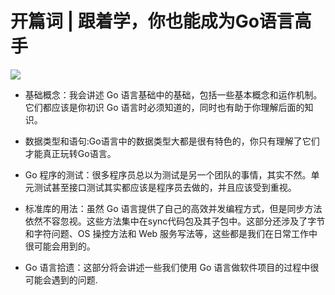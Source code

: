 # 开篇词 | 跟着学，你也能成为Go语言高手

![](https://static001.geekbang.org/resource/image/39/f4/392d92326d26edef2b1689c236f3d5f4.jpg)

* 基础概念：我会讲述 Go 语言基础中的基础，包括一些基本概念和运作机制。它们都应该是你初识 Go 语言时必须知道的，同时也有助于你理解后面的知识。

* 数据类型和语句:Go语言中的数据类型大都是很有特色的，你只有理解了它们才能真正玩转Go语言。

* Go 程序的测试：很多程序员总以为测试是另一个团队的事情，其实不然。单元测试甚至接口测试其实都应该是程序员去做的，并且应该受到重视。

* 标准库的用法：虽然 Go 语言提供了自己的高效并发编程方式，但是同步方法依然不容忽视。这些方法集中在sync代码包及其子包中。这部分还涉及了字节和字符问题、OS 操控方法和 Web 服务写法等，这些都是我们在日常工作中很可能会用到的。

* Go 语言拾遗：这部分将会讲述一些我们使用 Go 语言做软件项目的过程中很可能会遇到的问题.


